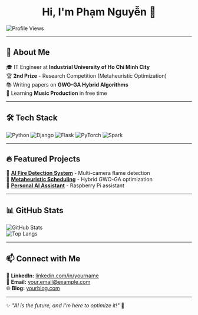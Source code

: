 <h1 align="center">Hi, I'm Phạm Nguyễn 👋</h1>

![Profile Views](https://komarev.com/ghpvc/?username=phamnguyen&label=Profile%20views&color=blue&style=flat)

---

## 🚀 About Me  
🎓 IT Engineer at **Industrial University of Ho Chi Minh City**  
🏆 **2nd Prize** - Research Competition (Metaheuristic Optimization)  
📚 Writing papers on **GWO-GA Hybrid Algorithms**  
🎵 Learning **Music Production** in free time  

---

## 🛠️ Tech Stack  
![Python](https://img.shields.io/badge/Python-3776AB?style=flat&logo=python&logoColor=white)
![Django](https://img.shields.io/badge/Django-092E20?style=flat&logo=django&logoColor=white)
![Flask](https://img.shields.io/badge/Flask-000000?style=flat&logo=flask&logoColor=white)
![PyTorch](https://img.shields.io/badge/PyTorch-EE4C2C?style=flat&logo=pytorch&logoColor=white)
![Spark](https://img.shields.io/badge/Apache%20Spark-FDB52E?style=flat&logo=apachespark&logoColor=white)

---

## 🔥 Featured Projects  
📌 **[AI Fire Detection System](https://github.com/yourrepo)** - Multi-camera flame detection  
📌 **[Metaheuristic Scheduling](https://github.com/yourrepo)** - Hybrid GWO-GA optimization  
📌 **[Personal AI Assistant](https://github.com/yourrepo)** - Raspberry Pi assistant  

---

## 📊 GitHub Stats  
![GitHub Stats](https://github-readme-stats.vercel.app/api?username=phamnguyen&show_icons=true&theme=radical)  
![Top Langs](https://github-readme-stats.vercel.app/api/top-langs/?username=phamnguyen&layout=compact&theme=radical)  

---

## 📫 Connect with Me  
💼 **LinkedIn:** [linkedin.com/in/yourname](https://www.linkedin.com/in/yourname)  
📧 **Email:** your.email@example.com  
🌐 **Blog:** [yourblog.com](https://yourblog.com)  

---
✨ *"AI is the future, and I'm here to optimize it!"* 🚀  
